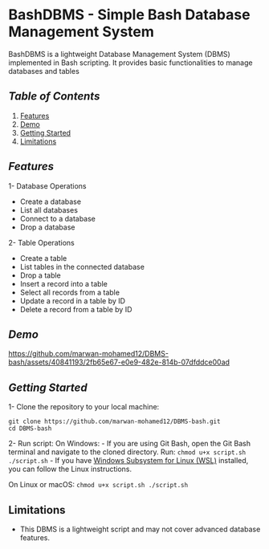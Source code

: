 # BashDBMS - Simple Bash Database Management System
BashDBMS is a lightweight Database Management System (DBMS) implemented in Bash scripting. It provides basic functionalities to manage databases and tables

## *Table of Contents*
1. [Features](#features)
2. [Demo](#demo)
3. [Getting Started](#getting-started)
4. [Limitations](#limitations)

## *Features*
1- Database Operations
  - Create a database
  - List all databases
  - Connect to a database
  - Drop a database
    
2- Table Operations
  - Create a table
  - List tables in the connected database
  - Drop a table
  - Insert a record into a table
  - Select all records from a table
  - Update a record in a table by ID
  - Delete a record from a table by ID

## *Demo*
https://github.com/marwan-mohamed12/DBMS-bash/assets/40841193/2fb65e67-e0e9-482e-814b-07dfddce00ad

## *Getting Started*
1- Clone the repository to your local machine:
  ```
  git clone https://github.com/marwan-mohamed12/DBMS-bash.git
  cd DBMS-bash
  ```
2- Run script:
  On Windows:
    - If you are using Git Bash, open the Git Bash terminal and navigate to the cloned directory. Run:
      ```
        chmod u+x script.sh
        ./script.sh
      ```
    - If you have [Windows Subsystem for Linux (WSL)](https://learn.microsoft.com/en-us/windows/wsl/install) installed, you can follow the Linux instructions.

  On Linux or macOS:
    ```
      chmod u+x script.sh
      ./script.sh
    ```
## Limitations
- This DBMS is a lightweight script and may not cover advanced database features.




